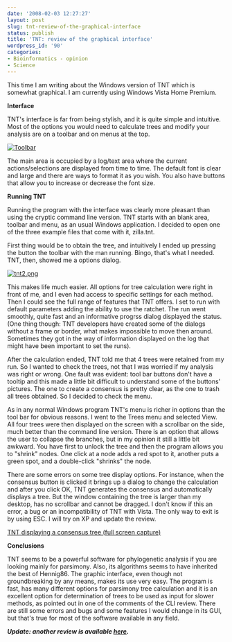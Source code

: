 ```yaml
---
date: '2008-02-03 12:27:27'
layout: post
slug: tnt-review-of-the-graphical-interface
status: publish
title: 'TNT: review of the graphical interface'
wordpress_id: '90'
categories:
- Bioinformatics - opinion
- Science
---
```


This time I am writing about the Windows version of TNT which is somewhat graphical. I am currently using Windows Vista Home Premium.

**Interface**

TNT's interface is far from being stylish, and it is quite simple and intuitive. Most of the options you would need to calculate trees and modify your analysis are on a toolbar and on menus at the top. 

[![Toolbar](http://blindscientist.genedrift.org/wordpress/wp-content/uploads/2008/01/tnt1.png)](http://blindscientist.genedrift.org/wordpress/wp-content/uploads/2008/01/tnt1.png)

The main area is occupied by a log/text area where the current actions/selections are displayed from time to time. The default font is clear and large and there are ways to format it as you wish. You also have buttons that allow you to increase or decrease the font size.

**Running TNT**

Running the program with the interface was clearly more pleasant than using the cryptic command line version. TNT starts with an blank area, toolbar and menu, as an usual Windows application. I decided to open one of the three example files that come with it, zilla.tnt.

First thing would be to obtain the tree, and intuitively I ended up pressing the button the toolbar with the man running. Bingo, that's what I needed. TNT, then, showed me a options dialog.


[![tnt2.png](http://blindscientist.genedrift.org/wordpress/wp-content/uploads/2008/01/tnt2.thumbnail.png)](http://blindscientist.genedrift.org/wordpress/wp-content/uploads/2008/01/tnt2.png)

This makes life much easier. All options for tree calculation were right in front of me, and I even had access to specific settings for each method. Then I could see the full range of features that TNT offers. I set to run with default parameters adding the ability to use the ratchet. The run went smoothly, quite fast and an informative progrss dialog displayed the status. (One thing though: TNT developers have created some of the dialogs without a frame or border, what makes impossible to move then around. Sometimes they got in the way of information displayed on the log that might have been important to set the runs).

After the calculation ended, TNT told me that 4 trees were retained from my run. So I wanted to check the trees, not that I was worried if my analysis was right or wrong. One fault was evident: tool bar buttons don't have a tooltip and this made a little bit difficult to understand some of the buttons' pictures. The one to create a consensus is pretty clear, as the one to trash all trees obtained. So I decided to check the menu.

As in any normal Windows program TNT's menu is richer in options than the tool bar for obvious reasons. I went to the Trees menu and selected View. All four trees were then displayed on the screen with a scrollbar on the side, much better than the command line version. There is an option that allows the user to collapse the branches, but in my opinion it still a little bit awkward. You have first to unlock the tree and then the program allows you to "shrink" nodes. One click at a node adds a red spot to it, another puts a green spot, and a double-click "shrinks" the node.

There are some errors on some tree display options. For instance, when the consensus button is clicked it brings up a dialog to change the calculation and after you click OK, TNT generates the consensus and automatically displays a tree. But the window containing the tree is larger than my desktop, has no scrollbar and cannot be dragged. I don't know if this an error, a bug or an incompatibility of TNT with Vista. The only way to exit is by using ESC. I will try on XP and update the review.


[TNT displaying a consensus tree (full screen capture)](http://blindscientist.genedrift.org/wordpress/wp-content/uploads/2008/02/tnt3.png)

**Conclusions**

TNT seems to be a powerful software for phylogenetic analysis if you are looking mainly for parsimony. Also, its algorithms seems to have inherited the best of Hennig86. The graphic interface, even though not groundbreaking by any means, makes its use very easy. The program is fast, has many different options for parsimony tree calculation and it is an excellent option for determination of trees to be used as input for slower methods, as pointed out in one of the comments of the CLI review. There are still some errors and bugs and some features I would change in its GUI, but that's true for most of the software available in any field. 


_**Update: another review is available [here](http://blindscientist.genedrift.org/2008/01/30/tnt-a-comprehensive-review/).**_

